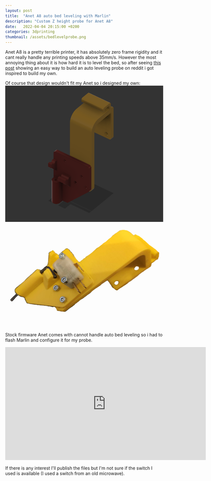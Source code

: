 ```yaml
---
layout: post
title:  "Anet A8 auto bed leveling with Marlin"
description: "Custom Z height probe for Anet A8"
date:   2022-04-04 20:15:00 +0200
categories: 3dprinting
thumbnail: /assets/bedlevelprobe.png
---
```

Anet A8 is a pretty terrible printer, it has absolutely zero frame rigidity and it cant really handle any printing speeds above 35mm/s. However the most annoying thing about it is how hard it is to level the bed, so after seeing [this post](https://www.reddit.com/r/ender3/comments/chs7qa/hello_all_im_a_new_happy_owner_of_an_ender_3/) showing an easy way to build an auto leveling probe on reddit i got inspired to build my own.

Of course that design wouldn't fit my Anet so i designed my own:
![Custom probe in F360](/assets/bedlevelprobe_design.png)
![Custom probe after printing](/assets/bedlevelprobe_image.png)

Stock firmware Anet comes with cannot handle auto bed leveling so i had to flash Marlin and configure it for my probe.
<iframe width="640" height="360" src="https://www.youtube.com/embed/G695zXSLUuM" title="YouTube video player" frameborder="0" allow="accelerometer; autoplay; clipboard-write; encrypted-media; gyroscope; picture-in-picture" allowfullscreen></iframe>

If there is any interest I'll publish the files but I'm not sure if the switch I used is available (I used a switch from an old microwave).